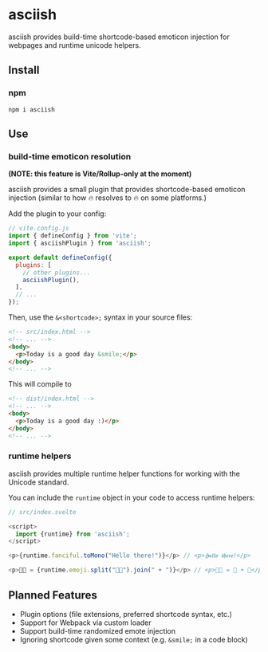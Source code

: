 # asciish

asciish provides build-time shortcode-based emoticon injection for webpages and runtime unicode helpers.

## Install

### npm
`npm i asciish`



## Use

### build-time emoticon resolution

**(NOTE: this feature is Vite/Rollup-only at the moment)**

asciish provides a small plugin that provides shortcode-based emoticon injection (similar to how :fire: resolves to 🔥 on some platforms.)

Add the plugin to your config:

```js
// vite.config.js
import { defineConfig } from 'vite';
import { asciishPlugin } from 'asciish';

export default defineConfig({
  plugins: [
    // other plugins...
    asciishPlugin(),
  ],
  // ...
});
```

Then, use the `&<shortcode>;` syntax in your source files:

```html
<!-- src/index.html -->
<!-- ... -->
<body>
  <p>Today is a good day &smile;</p>
</body>
<!-- ... -->
```

This will compile to

```html
<!-- dist/index.html -->
<!-- ... -->
<body>
  <p>Today is a good day :)</p>
</body>
<!-- ... -->
```

### runtime helpers

asciish provides multiple runtime helper functions for working with the Unicode standard.

You can include the `runtime` object in your code to access runtime helpers:

```js
// src/index.svelte

<script>
  import {runtime} from 'asciish';
</script>

<p>{runtime.fanciful.toMono("Hello there!")}</p> // <p>𝕳𝖊𝖑𝖑𝖔 𝖙𝖍𝖊𝖗𝖊!</p>

<p>🧑‍🌾 = {runtime.emoji.split("🧑‍🌾").join(" + ")}</p> // <p>🧑‍🌾 = 🧑 + 🌾</p>
```

## Planned Features
- Plugin options (file extensions, preferred shortcode syntax, etc.)
- Support for Webpack via custom loader
- Support build-time randomized emote injection
- Ignoring shortcode given some context (e.g. `&smile;` in a code block)
